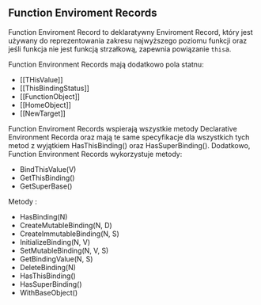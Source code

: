 ## Function Enviroment Records

Function Enviroment Record to deklaratywny Enviroment Record, który jest używany do 
reprezentowania zakresu najwyższego poziomu funkcji oraz jeśli funkcja nie jest funkcją strzałkową,
zapewnia powiązanie `this`a.

Function Environment Records mają dodatkowo pola statnu:
- [[THisValue]]
- [[ThisBindingStatus]]
- [[FunctionObject]]
- [[HomeObject]]
- [[NewTarget]]


Function Enviroment Records wspierają wszystkie metody Declarative Environment Recorda 
oraz mają te same specyfikacje dla wszystkich tych metod z wyjątkiem HasThisBinding() 
oraz HasSuperBinding(). Dodatkowo, Function Environment Records wykorzystuje metody: 
- BindThisValue(V)
- GetThisBinding()
- GetSuperBase()

Metody :
- HasBinding(N)
- CreateMutableBinding(N, D)
- CreateImmutableBinding(N, S)
- InitializeBinding(N, V)
- SetMutableBinding(N, V, S)
- GetBindingValue(N, S)
- DeleteBinding(N)
- HasThisBinding()
- HasSuperBinding()
- WithBaseObject()

